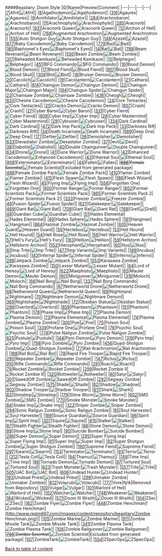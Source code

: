 ####Beastiary: Doom Style
|ID|Name|Preview|Comment|
|---|---|---|---|
|[7](https://github.com/alexey-lysiuk/Realm667-AAA-Cache/raw/master/0007.zip)|Afrit|![Afrit](http://www.realm667.com//images/content/repository/beastiary/Afrit.png)||
|[8](https://github.com/alexey-lysiuk/Realm667-AAA-Cache/raw/master/0008.zip)|Agathodemon|![Agathodemon](http://www.realm667.com//images/content/repository/beastiary/AgathoDemon.png)||
|[316](https://github.com/alexey-lysiuk/Realm667-AAA-Cache/raw/master/0316.zip)|Agaures|![Agaures](http://www.realm667.com//images/content/repository/beastiary/Agaures.png)||
|[9](https://github.com/alexey-lysiuk/Realm667-AAA-Cache/raw/master/0009.zip)|Annihilator|![Annihilator](http://www.realm667.com//images/content/repository/beastiary/Annihilator.png)||
|[284](https://github.com/alexey-lysiuk/Realm667-AAA-Cache/raw/master/0284.zip)|Arachnobaron|![Arachnobaron](http://www.realm667.com//images/content/repository/beastiary/Arachnobaron.png)||
|[11](https://github.com/alexey-lysiuk/Realm667-AAA-Cache/raw/master/0011.zip)|Arachnophyte|![Arachnophyte](http://www.realm667.com//images/content/repository/beastiary/Arachnophyte.png)||
|[285](https://github.com/alexey-lysiuk/Realm667-AAA-Cache/raw/master/0285.zip)|Aracnorb|![Aracnorb](http://www.realm667.com//images/content/repository/beastiary/Aracnorb.png)||
|[931](https://github.com/alexey-lysiuk/Realm667-AAA-Cache/raw/master/0931.zip)|Aracnorb Queen|![Aracnorb Queen](http://realm667.com//images/content/repository/beastiary/AracnorbQueen.png)||
|[12](https://github.com/alexey-lysiuk/Realm667-AAA-Cache/raw/master/0012.zip)|Archon of Hell|![Archon of Hell](http://www.realm667.com//images/content/repository/beastiary/ArchonOfHell.png)||
|[768](https://github.com/alexey-lysiuk/Realm667-AAA-Cache/raw/master/0768.zip)|Augmented Arachnotron|![Augmented Arachnotron](http://www.realm667.com//images/content/repository/beastiary/ArachnotronMK2.png)||
|[555](https://github.com/alexey-lysiuk/Realm667-AAA-Cache/raw/master/0555.zip)|Auto Shotgun Guy|![Auto Shotgun Guy](http://www.realm667.com//images/content/repository/beastiary/AutoShotgunGuy.png)||
|[148](https://github.com/alexey-lysiuk/Realm667-AAA-Cache/raw/master/0148.zip)|Azazel|![Azazel](http://www.realm667.com//images/content/repository/beastiary/Azazel.png)||
|[877](https://github.com/alexey-lysiuk/Realm667-AAA-Cache/raw/master/0877.zip)|Baby Cacodemon|![Baby Cacodemon](http://www.realm667.com//images/content/repository/beastiary/BabyCaco.png)||
|[779](https://github.com/alexey-lysiuk/Realm667-AAA-Cache/raw/master/0779.zip)|Bad|![Bad](http://www.realm667.com//images/content/repository/beastiary/Bad.png)||
|[185](https://github.com/alexey-lysiuk/Realm667-AAA-Cache/raw/master/0185.zip)|Baphomet's Eyes|![Baphomet's Eyes](http://www.realm667.com//images/content/repository/beastiary/Eyes.png)||
|[14](https://github.com/alexey-lysiuk/Realm667-AAA-Cache/raw/master/0014.zip)|Bat|![Bat](http://www.realm667.com//images/content/repository/beastiary/Bat.png)||
|[788](https://github.com/alexey-lysiuk/Realm667-AAA-Cache/raw/master/0788.zip)|Beam Revenant|![Beam Revenant](http://www.realm667.com//images/content/repository/beastiary/BeamRevenant.png)||
|[550](https://github.com/alexey-lysiuk/Realm667-AAA-Cache/raw/master/0550.zip)|Beam Zombie|![Beam Zombie](http://www.realm667.com//images/content/repository/beastiary/BeamZombie.png)||
|[317](https://github.com/alexey-lysiuk/Realm667-AAA-Cache/raw/master/0317.zip)|Beheaded Kamikaze|![Beheaded Kamikaze](http://www.realm667.com//images/content/repository/beastiary/BeheadedKamikazi.png)||
|[15](https://github.com/alexey-lysiuk/Realm667-AAA-Cache/raw/master/0015.zip)|Belphegor|![Belphegor](http://www.realm667.com//images/content/repository/beastiary/Belphegor.png)||
|[451](https://github.com/alexey-lysiuk/Realm667-AAA-Cache/raw/master/0451.zip)|BFG Commando|![BFG Commando](http://www.realm667.com//images/content/repository/beastiary/BFGCommando.png)||
|[16](https://github.com/alexey-lysiuk/Realm667-AAA-Cache/raw/master/0016.zip)|Blood Demon|![Blood Demon](http://www.realm667.com//images/content/repository/beastiary/BloodDemon.png)||
|[17](https://github.com/alexey-lysiuk/Realm667-AAA-Cache/raw/master/0017.zip)|Blood Fiend|![Blood Fiend](http://www.realm667.com//images/content/repository/beastiary/BloodFiend.png)||
|[907](https://github.com/alexey-lysiuk/Realm667-AAA-Cache/raw/master/0907.zip)|Blood Skull|![Blood Skull](http://www.realm667.com//images/content/repository/beastiary/BloodSkull.png)||
|[309](https://github.com/alexey-lysiuk/Realm667-AAA-Cache/raw/master/0309.zip)|Blot|![Blot](http://www.realm667.com//images/content/repository/beastiary/Blot.png)||
|[18](https://github.com/alexey-lysiuk/Realm667-AAA-Cache/raw/master/0018.zip)|Bruiser Demon|![Bruiser Demon](http://www.realm667.com//images/content/repository/beastiary/BruiserDemon.png)||
|[20](https://github.com/alexey-lysiuk/Realm667-AAA-Cache/raw/master/0020.zip)|Cacolich|![Cacolich](http://www.realm667.com//images/content/repository/beastiary/CacoLich.png)||
|[19](https://github.com/alexey-lysiuk/Realm667-AAA-Cache/raw/master/0019.zip)|Cacolantern|![Cacolantern](http://www.realm667.com//images/content/repository/beastiary/CacoLantern.png)||
|[21](https://github.com/alexey-lysiuk/Realm667-AAA-Cache/raw/master/0021.zip)|Catharsi|![Catharsi](http://www.realm667.com//images/content/repository/beastiary/Catharsi.png)||
|[814](https://github.com/alexey-lysiuk/Realm667-AAA-Cache/raw/master/0814.zip)|Chaingun Demon|![Chaingun Demon](http://www.realm667.com//images/content/repository/beastiary/ChaingunDemon.png)||
|[22](https://github.com/alexey-lysiuk/Realm667-AAA-Cache/raw/master/0022.zip)|Chaingun Major|![Chaingun Major](http://www.realm667.com//images/content/repository/beastiary/ChaingunMajor.png)||
|[194](https://github.com/alexey-lysiuk/Realm667-AAA-Cache/raw/master/0194.zip)|Chaingun Spider|![Chaingun Spider](http://www.realm667.com//images/content/repository/beastiary/ChaingunSpider.png)||
|[23](https://github.com/alexey-lysiuk/Realm667-AAA-Cache/raw/master/0023.zip)|Chainsaw Zombie|![Chainsaw Zombie](http://www.realm667.com//images/content/repository/beastiary/ChainsawZombie.png)||
|[436](https://github.com/alexey-lysiuk/Realm667-AAA-Cache/raw/master/0436.zip)|Cheogh|![Cheogh](http://www.realm667.com//images/content/repository/beastiary/Cheogh.png)||
|[620](https://github.com/alexey-lysiuk/Realm667-AAA-Cache/raw/master/0620.zip)|Chesire Cacodemon|![Chesire Cacodemon](http://www.realm667.com//images/content/repository/beastiary/ChesireCacodemon.png)||
|[24](https://github.com/alexey-lysiuk/Realm667-AAA-Cache/raw/master/0024.zip)|Core Tentacles|![Core Tentacles](http://www.realm667.com//images/content/repository/beastiary/CoreTentacles.png)||
|[25](https://github.com/alexey-lysiuk/Realm667-AAA-Cache/raw/master/0025.zip)|Cracko Demon|![Cracko Demon](http://www.realm667.com//images/content/repository/beastiary/CrackoDemon.png)||
|[807](https://github.com/alexey-lysiuk/Realm667-AAA-Cache/raw/master/0807.zip)|Crash|![Crash](http://www.realm667.com//images/content/repository/beastiary/Crash.png)||
|[27](https://github.com/alexey-lysiuk/Realm667-AAA-Cache/raw/master/0027.zip)|Cyber Baron|![Cyber Baron](http://www.realm667.com//images/content/repository/beastiary/CyberBaron.png)||
|[331](https://github.com/alexey-lysiuk/Realm667-AAA-Cache/raw/master/0331.zip)|Cyber Fiend|![Cyber Fiend](http://www.realm667.com//images/content/repository/beastiary/CyberFiend.png)||
|[809](https://github.com/alexey-lysiuk/Realm667-AAA-Cache/raw/master/0809.zip)|Cyber Imp|![Cyber Imp](http://www.realm667.com//images/content/repository/beastiary/CyberImp.png)||
|[28](https://github.com/alexey-lysiuk/Realm667-AAA-Cache/raw/master/0028.zip)|Cyber Mastermind|![Cyber Mastermind](http://www.realm667.com//images/content/repository/beastiary/CyberMastermind.png)||
|[29](https://github.com/alexey-lysiuk/Realm667-AAA-Cache/raw/master/0029.zip)|Cybruiser|![Cybruiser](http://www.realm667.com//images/content/repository/beastiary/Cybruiser.png)||
|[334](https://github.com/alexey-lysiuk/Realm667-AAA-Cache/raw/master/0334.zip)|Dark Cardinal|![Dark Cardinal](http://www.realm667.com//images/content/repository/beastiary/DarkCardinal.png)||
|[472](https://github.com/alexey-lysiuk/Realm667-AAA-Cache/raw/master/0472.zip)|Dark Imp Pack|![Dark Imp Pack](http://www.realm667.com//images/content/repository/beastiary/DarkImpPack.png)||
|[33](https://github.com/alexey-lysiuk/Realm667-AAA-Cache/raw/master/0033.zip)|Darkness Rift|![Darkness Rift](http://www.realm667.com//images/content/repository/beastiary/DarknessRift.png)||
|[34](https://github.com/alexey-lysiuk/Realm667-AAA-Cache/raw/master/0034.zip)|Death Incarnate|![Death Incarnate](http://www.realm667.com//images/content/repository/beastiary/DeathIncarnate.png)||
|[569](https://github.com/alexey-lysiuk/Realm667-AAA-Cache/raw/master/0569.zip)|Deep One|![Deep One](http://www.realm667.com//images/content/repository/beastiary/DeepOne.png)||
|[177](https://github.com/alexey-lysiuk/Realm667-AAA-Cache/raw/master/0177.zip)|Defiler|![Defiler](http://www.realm667.com//images/content/repository/beastiary/Defiler.png)||
|[36](https://github.com/alexey-lysiuk/Realm667-AAA-Cache/raw/master/0036.zip)|Demolisher|![Demolisher](http://www.realm667.com//images/content/repository/beastiary/Demolisher.png)||
|[633](https://github.com/alexey-lysiuk/Realm667-AAA-Cache/raw/master/0633.zip)|Devastator Zombie|![Devastator Zombie](http://www.realm667.com//images/content/repository/beastiary/DevastatorZombie.png)||
|[37](https://github.com/alexey-lysiuk/Realm667-AAA-Cache/raw/master/0037.zip)|Devil|![Devil](http://www.realm667.com//images/content/repository/beastiary/Devil.png)||
|[38](https://github.com/alexey-lysiuk/Realm667-AAA-Cache/raw/master/0038.zip)|Diabolist|![Diabolist](http://www.realm667.com//images/content/repository/beastiary/Diabolist.png)||
|[40](https://github.com/alexey-lysiuk/Realm667-AAA-Cache/raw/master/0040.zip)|Double Chaingunner|![Double Chaingunner](http://www.realm667.com//images/content/repository/beastiary/DoubleChaingunner.png)||
|[634](https://github.com/alexey-lysiuk/Realm667-AAA-Cache/raw/master/0634.zip)|Drone|![Drone](http://www.realm667.com//images/content/repository/beastiary/Drone.png)||
|[41](https://github.com/alexey-lysiuk/Realm667-AAA-Cache/raw/master/0041.zip)|Dune Warrior|![Dune Warrior](http://www.realm667.com//images/content/repository/beastiary/DuneWarrior.png)||
|[42](https://github.com/alexey-lysiuk/Realm667-AAA-Cache/raw/master/0042.zip)|Enhanced Cacodemon|![Enhanced Cacodemon](http://www.realm667.com//images/content/repository/beastiary/EnhancedCaco.png)||
|[43](https://github.com/alexey-lysiuk/Realm667-AAA-Cache/raw/master/0043.zip)|Ethereal Soul|![Ethereal Soul](http://www.realm667.com//images/content/repository/beastiary/EtherealSoul.png)||
|[908](https://github.com/alexey-lysiuk/Realm667-AAA-Cache/raw/master/0908.zip)|Exterminator|![Exterminator](http://www.realm667.com//images/content/repository/beastiary/Exterminator.png)||
|[44](https://github.com/alexey-lysiuk/Realm667-AAA-Cache/raw/master/0044.zip)|Fallen|![Fallen](http://www.realm667.com//images/content/repository/beastiary/Fallen.png)||
|~~[688](https://github.com/alexey-lysiuk/Realm667-AAA-Cache/raw/master/0688.zip)~~|~~Female Scientist~~|![Female Scientist](http://www.realm667.com//images/content/repository/beastiary/FemaleScientist.png)|Excluded from generated package|
|[488](https://github.com/alexey-lysiuk/Realm667-AAA-Cache/raw/master/0488.zip)|Female Zombie Pack|![Female Zombie Pack](http://www.realm667.com//images/content/repository/beastiary/FemaleZombiePack.png)||
|[410](https://github.com/alexey-lysiuk/Realm667-AAA-Cache/raw/master/0410.zip)|Flamer Zombie|![Flamer Zombie](http://www.realm667.com//images/content/repository/beastiary/FlamerZombie.png)||
|[415](https://github.com/alexey-lysiuk/Realm667-AAA-Cache/raw/master/0415.zip)|Flesh Spawn|![Flesh Spawn](http://www.realm667.com//images/content/repository/beastiary/Fleshspawn.png)||
|[186](https://github.com/alexey-lysiuk/Realm667-AAA-Cache/raw/master/0186.zip)|Flesh Wizard|![Flesh Wizard](http://www.realm667.com//images/content/repository/beastiary/FleshWizard.png)||
|[45](https://github.com/alexey-lysiuk/Realm667-AAA-Cache/raw/master/0045.zip)|Flying Imp|![Flying Imp](http://www.realm667.com//images/content/repository/beastiary/FlyingImp.png)||
|[556](https://github.com/alexey-lysiuk/Realm667-AAA-Cache/raw/master/0556.zip)|Forgotten One|![Forgotten One](http://www.realm667.com//images/content/repository/beastiary/ForgottenOne.png)||
|[900](https://github.com/alexey-lysiuk/Realm667-AAA-Cache/raw/master/0900.zip)|Former Ranger|![Former Ranger](http://www.realm667.com//images/content/repository/beastiary/FormerRanger.png)||
|[802](https://github.com/alexey-lysiuk/Realm667-AAA-Cache/raw/master/0802.zip)|Former Scientists Pack|![Former Scientists Pack](http://www.realm667.com//images/content/repository/beastiary/FormerScientists.png)||
|[865](https://github.com/alexey-lysiuk/Realm667-AAA-Cache/raw/master/0865.zip)|Former Scientists Pack 2|![Former Scientists Pack 2](http://www.realm667.com//images/content/repository/beastiary/FormerScientists2.png)||
|[333](https://github.com/alexey-lysiuk/Realm667-AAA-Cache/raw/master/0333.zip)|Freezer Zombie|![Freezer Zombie](http://www.realm667.com//images/content/repository/beastiary/FreezerZombie.png)||
|[46](https://github.com/alexey-lysiuk/Realm667-AAA-Cache/raw/master/0046.zip)|Fusion Spider|![Fusion Spider](http://www.realm667.com//images/content/repository/beastiary/FusionSpider.png)||
|[621](https://github.com/alexey-lysiuk/Realm667-AAA-Cache/raw/master/0621.zip)|Gatekeeper|![Gatekeeper](http://www.realm667.com//images/content/repository/beastiary/Gatekeeper.png)||
|[469](https://github.com/alexey-lysiuk/Realm667-AAA-Cache/raw/master/0469.zip)|Giant Bat|![Giant Bat](http://www.realm667.com//images/content/repository/beastiary/GiantBat.png)||
|[709](https://github.com/alexey-lysiuk/Realm667-AAA-Cache/raw/master/0709.zip)|Giant Rat|![Giant Rat](http://www.realm667.com//images/content/repository/beastiary/GiantRat.png)||
|[769](https://github.com/alexey-lysiuk/Realm667-AAA-Cache/raw/master/0769.zip)|Grell|![Grell](http://www.realm667.com//images/content/repository/beastiary/Grell.png)||
|[48](https://github.com/alexey-lysiuk/Realm667-AAA-Cache/raw/master/0048.zip)|Guardian Cube|![Guardian Cube](http://www.realm667.com//images/content/repository/beastiary/GuardianCube.png)||
|[51](https://github.com/alexey-lysiuk/Realm667-AAA-Cache/raw/master/0051.zip)|Hades Elemental|![Hades Elemental](http://www.realm667.com//images/content/repository/beastiary/Helemental.png)||
|[49](https://github.com/alexey-lysiuk/Realm667-AAA-Cache/raw/master/0049.zip)|Hades Sphere|![Hades Sphere](http://www.realm667.com//images/content/repository/beastiary/HadesSphere.png)||
|[191](https://github.com/alexey-lysiuk/Realm667-AAA-Cache/raw/master/0191.zip)|Hangman|![Hangman](http://www.realm667.com//images/content/repository/beastiary/Hangman.png)||
|[864](https://github.com/alexey-lysiuk/Realm667-AAA-Cache/raw/master/0864.zip)|Hazmat Zombie|![Hazmat Zombie](http://www.realm667.com//images/content/repository/beastiary/HazmatZombie.png)||
|[605](https://github.com/alexey-lysiuk/Realm667-AAA-Cache/raw/master/0605.zip)|Heaven Guard|![Heaven Guard](http://www.realm667.com//images/content/repository/beastiary/HeavenGuard.png)||
|[50](https://github.com/alexey-lysiuk/Realm667-AAA-Cache/raw/master/0050.zip)|Hectebus|![Hectebus](http://www.realm667.com//images/content/repository/beastiary/Hectebus.png)||
|[53](https://github.com/alexey-lysiuk/Realm667-AAA-Cache/raw/master/0053.zip)|Hell Hound|![Hell Hound](http://www.realm667.com//images/content/repository/beastiary/HellHound.png)||
|[54](https://github.com/alexey-lysiuk/Realm667-AAA-Cache/raw/master/0054.zip)|Hell Rose|![Hell Rose](http://www.realm667.com//images/content/repository/beastiary/HellRose.png)||
|[56](https://github.com/alexey-lysiuk/Realm667-AAA-Cache/raw/master/0056.zip)|Hell Warrior|![Hell Warrior](http://www.realm667.com//images/content/repository/beastiary/HellWarrior.png)||
|[57](https://github.com/alexey-lysiuk/Realm667-AAA-Cache/raw/master/0057.zip)|Hell's Fury|![Hell's Fury](http://www.realm667.com//images/content/repository/beastiary/HellsFury.png)||
|[183](https://github.com/alexey-lysiuk/Realm667-AAA-Cache/raw/master/0183.zip)|Hellion|![Hellion](http://www.realm667.com//images/content/repository/beastiary/Hellion.png)||
|[59](https://github.com/alexey-lysiuk/Realm667-AAA-Cache/raw/master/0059.zip)|Hellstorm Archon|![Hellstorm Archon](http://www.realm667.com//images/content/repository/beastiary/HellstormArchon.png)||
|[552](https://github.com/alexey-lysiuk/Realm667-AAA-Cache/raw/master/0552.zip)|Hierophant|![Hierophant](http://www.realm667.com//images/content/repository/beastiary/Hierophant.png)||
|[60](https://github.com/alexey-lysiuk/Realm667-AAA-Cache/raw/master/0060.zip)|Illus|![Illus](http://www.realm667.com//images/content/repository/beastiary/Illus.png)||
|[61](https://github.com/alexey-lysiuk/Realm667-AAA-Cache/raw/master/0061.zip)|Imp Trite|![Imp Trite](http://www.realm667.com//images/content/repository/beastiary/ImpTrite.png)||
|[477](https://github.com/alexey-lysiuk/Realm667-AAA-Cache/raw/master/0477.zip)|Imp Variants|![Imp Variants](http://www.realm667.com//images/content/repository/beastiary/ImpVariants.png)||
|[149](https://github.com/alexey-lysiuk/Realm667-AAA-Cache/raw/master/0149.zip)|Incubus|![Incubus](http://www.realm667.com//images/content/repository/beastiary/Incubus.png)||
|[143](https://github.com/alexey-lysiuk/Realm667-AAA-Cache/raw/master/0143.zip)|Infernal Spider|![Infernal Spider](http://www.realm667.com//images/content/repository/beastiary/InfernalSpider.png)||
|[63](https://github.com/alexey-lysiuk/Realm667-AAA-Cache/raw/master/0063.zip)|Inferno|![Inferno](http://www.realm667.com//images/content/repository/beastiary/Inferno.png)||
|[288](https://github.com/alexey-lysiuk/Realm667-AAA-Cache/raw/master/0288.zip)|Jetpack Zombie|![Jetpack Zombie](http://www.realm667.com//images/content/repository/beastiary/JetpackZombie.png)||
|[553](https://github.com/alexey-lysiuk/Realm667-AAA-Cache/raw/master/0553.zip)|Karasawa Zombie|![Karasawa Zombie](http://www.realm667.com//images/content/repository/beastiary/KarasawaGuy.png)||
|[150](https://github.com/alexey-lysiuk/Realm667-AAA-Cache/raw/master/0150.zip)|Lesser Mutant|![Lesser Mutant](http://www.realm667.com//images/content/repository/beastiary/LesserMutant.png)||
|[64](https://github.com/alexey-lysiuk/Realm667-AAA-Cache/raw/master/0064.zip)|Lord of Heresy|![Lord of Heresy](http://www.realm667.com//images/content/repository/beastiary/LordOfHeresy.png)||
|[622](https://github.com/alexey-lysiuk/Realm667-AAA-Cache/raw/master/0622.zip)|Maephisto|![Maephisto](http://www.realm667.com//images/content/repository/beastiary/Maephisto.png)||
|[65](https://github.com/alexey-lysiuk/Realm667-AAA-Cache/raw/master/0065.zip)|Mauler Demon|![Mauler Demon](http://www.realm667.com//images/content/repository/beastiary/MaulerDemon.png)||
|[901](https://github.com/alexey-lysiuk/Realm667-AAA-Cache/raw/master/0901.zip)|Minigunner|![Minigunner](http://www.realm667.com//images/content/repository/beastiary/Minigunner.png)||
|[318](https://github.com/alexey-lysiuk/Realm667-AAA-Cache/raw/master/0318.zip)|Moloch|![Moloch](http://www.realm667.com//images/content/repository/beastiary/Moloch.png)||
|[66](https://github.com/alexey-lysiuk/Realm667-AAA-Cache/raw/master/0066.zip)|Nail Borg|![Nail Borg](http://www.realm667.com//images/content/repository/beastiary/NailBorg.png)||
|[337](https://github.com/alexey-lysiuk/Realm667-AAA-Cache/raw/master/0337.zip)|Nail Borg Commando|![Nail Borg Commando](http://www.realm667.com//images/content/repository/beastiary/NailBorgCommando.png)||
|[67](https://github.com/alexey-lysiuk/Realm667-AAA-Cache/raw/master/0067.zip)|Netherworld Drone|![Netherworld Drone](http://www.realm667.com//images/content/repository/beastiary/NetherworldDrone.png)||
|[68](https://github.com/alexey-lysiuk/Realm667-AAA-Cache/raw/master/0068.zip)|Netherworld Queen|![Netherworld Queen](http://www.realm667.com//images/content/repository/beastiary/NetherworldQueen.png)||
|[69](https://github.com/alexey-lysiuk/Realm667-AAA-Cache/raw/master/0069.zip)|Nightmare|![Nightmare](http://www.realm667.com//images/content/repository/beastiary/Nightmare.png)||
|[70](https://github.com/alexey-lysiuk/Realm667-AAA-Cache/raw/master/0070.zip)|Nightmare Demon|![Nightmare Demon](http://www.realm667.com//images/content/repository/beastiary/NightmareDemon.png)||
|[369](https://github.com/alexey-lysiuk/Realm667-AAA-Cache/raw/master/0369.zip)|Nightshade|![Nightshade](http://www.realm667.com//images/content/repository/beastiary/Nightshade.png)||
|[72](https://github.com/alexey-lysiuk/Realm667-AAA-Cache/raw/master/0072.zip)|Obsidian Statue|![Obsidian Statue](http://www.realm667.com//images/content/repository/beastiary/ObsidianStatue.png)||
|[289](https://github.com/alexey-lysiuk/Realm667-AAA-Cache/raw/master/0289.zip)|Overlord|![Overlord](http://www.realm667.com//images/content/repository/beastiary/Overlord.png)||
|[859](https://github.com/alexey-lysiuk/Realm667-AAA-Cache/raw/master/0859.zip)|Phantasm|![Phantasm](http://www.realm667.com//images/content/repository/beastiary/Phantasm.png)||
|[151](https://github.com/alexey-lysiuk/Realm667-AAA-Cache/raw/master/0151.zip)|Phantom|![Phantom](http://www.realm667.com//images/content/repository/beastiary/Phantom.png)||
|[178](https://github.com/alexey-lysiuk/Realm667-AAA-Cache/raw/master/0178.zip)|Phase Imp|![Phase Imp](http://www.realm667.com//images/content/repository/beastiary/PhaseImp.png)||
|[71](https://github.com/alexey-lysiuk/Realm667-AAA-Cache/raw/master/0071.zip)|Plasma Demon|![Plasma Demon](http://www.realm667.com//images/content/repository/beastiary/PlasmaDemon.png)||
|[73](https://github.com/alexey-lysiuk/Realm667-AAA-Cache/raw/master/0073.zip)|Plasma Elemental|![Plasma Elemental](http://www.realm667.com//images/content/repository/beastiary/PlasmaElemental.png)||
|[74](https://github.com/alexey-lysiuk/Realm667-AAA-Cache/raw/master/0074.zip)|Plasma Zombie|![Plasma Zombie](http://www.realm667.com//images/content/repository/beastiary/PlasmaZombie.png)||
|[300](https://github.com/alexey-lysiuk/Realm667-AAA-Cache/raw/master/0300.zip)|Poe|![Poe](http://www.realm667.com//images/content/repository/beastiary/Poe.png)||
|[75](https://github.com/alexey-lysiuk/Realm667-AAA-Cache/raw/master/0075.zip)|Poison Soul|![Poison Soul](http://www.realm667.com//images/content/repository/beastiary/PoisonSoul.png)||
|[339](https://github.com/alexey-lysiuk/Realm667-AAA-Cache/raw/master/0339.zip)|Profane One|![Profane One](http://www.realm667.com//images/content/repository/beastiary/ProfaneOne.png)||
|[76](https://github.com/alexey-lysiuk/Realm667-AAA-Cache/raw/master/0076.zip)|Psychic Soul|![Psychic Soul](http://www.realm667.com//images/content/repository/beastiary/PsychicSoul.png)||
|[774](https://github.com/alexey-lysiuk/Realm667-AAA-Cache/raw/master/0774.zip)|Pulse Nailgun Zombie|![Pulse Nailgun Zombie](http://www.realm667.com//images/content/repository/beastiary/PulseNailgunZombie.png)||
|[625](https://github.com/alexey-lysiuk/Realm667-AAA-Cache/raw/master/0625.zip)|Pustule|![Pustule](http://www.realm667.com//images/content/repository/beastiary/Pustule.png)||
|[144](https://github.com/alexey-lysiuk/Realm667-AAA-Cache/raw/master/0144.zip)|Pyro Demon|![Pyro Demon](http://www.realm667.com//images/content/repository/beastiary/PyroDemon.png)||
|[319](https://github.com/alexey-lysiuk/Realm667-AAA-Cache/raw/master/0319.zip)|Pyro Imp|![Pyro Imp](http://www.realm667.com//images/content/repository/beastiary/PyroImp.png)||
|[798](https://github.com/alexey-lysiuk/Realm667-AAA-Cache/raw/master/0798.zip)|Pyro Zombie|![Pyro Zombie](http://www.realm667.com//images/content/repository/beastiary/PyroZombie.png)||
|[456](https://github.com/alexey-lysiuk/Realm667-AAA-Cache/raw/master/0456.zip)|Quad-Shotgun Zombie|![Quad-Shotgun Zombie](http://www.realm667.com//images/content/repository/beastiary/QuadShotgunZombie.png)||
|[77](https://github.com/alexey-lysiuk/Realm667-AAA-Cache/raw/master/0077.zip)|Rail Arachnotron|![Rail Arachnotron](http://www.realm667.com//images/content/repository/beastiary/RailArachnotron.png)||
|[188](https://github.com/alexey-lysiuk/Realm667-AAA-Cache/raw/master/0188.zip)|Rail Bot|![Rail Bot](http://www.realm667.com//images/content/repository/beastiary/RailBot.png)||
|[78](https://github.com/alexey-lysiuk/Realm667-AAA-Cache/raw/master/0078.zip)|Rapid Fire Trooper|![Rapid Fire Trooper](http://www.realm667.com//images/content/repository/beastiary/RapidFireTrooper.png)||
|[290](https://github.com/alexey-lysiuk/Realm667-AAA-Cache/raw/master/0290.zip)|Repeater Zombie|![Repeater Zombie](http://www.realm667.com//images/content/repository/beastiary/RepeaterZombie.png)||
|[147](https://github.com/alexey-lysiuk/Realm667-AAA-Cache/raw/master/0147.zip)|Rictus|![Rictus](http://www.realm667.com//images/content/repository/beastiary/Rictus.png)||
|[910](https://github.com/alexey-lysiuk/Realm667-AAA-Cache/raw/master/0910.zip)|Rifle Commando|![Rifle Commando](http://www.realm667.com//images/content/repository/beastiary/RifleCommando.png)||
|[291](https://github.com/alexey-lysiuk/Realm667-AAA-Cache/raw/master/0291.zip)|Roach|![Roach](http://www.realm667.com//images/content/repository/beastiary/Roach.png)||
|[79](https://github.com/alexey-lysiuk/Realm667-AAA-Cache/raw/master/0079.zip)|Rocket Zombie|![Rocket Zombie](http://www.realm667.com//images/content/repository/beastiary/rocketzombie.png)||
|[299](https://github.com/alexey-lysiuk/Realm667-AAA-Cache/raw/master/0299.zip)|Rocket Zombie II|![Rocket Zombie II](http://www.realm667.com//images/content/repository/beastiary/rocketzombie2.png)||
|[320](https://github.com/alexey-lysiuk/Realm667-AAA-Cache/raw/master/0320.zip)|Rottweiler|![Rottweiler](http://www.realm667.com//images/content/repository/beastiary/Rottweiler.png)||
|[80](https://github.com/alexey-lysiuk/Realm667-AAA-Cache/raw/master/0080.zip)|Satyr|![Satyr](http://www.realm667.com//images/content/repository/beastiary/Satyr.png)||
|[301](https://github.com/alexey-lysiuk/Realm667-AAA-Cache/raw/master/0301.zip)|SawedOff Zombie|![SawedOff Zombie](http://www.realm667.com//images/content/repository/beastiary/SawedOffZombie.png)||
|[292](https://github.com/alexey-lysiuk/Realm667-AAA-Cache/raw/master/0292.zip)|Segway Zombie|![Segway Zombie](http://www.realm667.com//images/content/repository/beastiary/SegwayZombie.png)||
|[575](https://github.com/alexey-lysiuk/Realm667-AAA-Cache/raw/master/0575.zip)|Shade|![Shade](http://www.realm667.com//images/content/repository/beastiary/Shade.png)||
|[82](https://github.com/alexey-lysiuk/Realm667-AAA-Cache/raw/master/0082.zip)|Shadow|![Shadow](http://www.realm667.com//images/content/repository/beastiary/Shadow.png)||
|[902](https://github.com/alexey-lysiuk/Realm667-AAA-Cache/raw/master/0902.zip)|Shadow Trooper|![Shadow Trooper](http://www.realm667.com//images/content/repository/beastiary/ShadowTrooper.png)||
|[811](https://github.com/alexey-lysiuk/Realm667-AAA-Cache/raw/master/0811.zip)|Shark|![Shark](http://www.realm667.com//images/content/repository/beastiary/Shark.png)||
|[83](https://github.com/alexey-lysiuk/Realm667-AAA-Cache/raw/master/0083.zip)|SlimeImp|![SlimeImp](http://www.realm667.com//images/content/repository/beastiary/SlimeImp.png)||
|[179](https://github.com/alexey-lysiuk/Realm667-AAA-Cache/raw/master/0179.zip)|Slime Worm|![Slime Worm](http://www.realm667.com//images/content/repository/beastiary/SlimeWorm.png)||
|[602](https://github.com/alexey-lysiuk/Realm667-AAA-Cache/raw/master/0602.zip)|SMG Zombie|![SMG Zombie](http://www.realm667.com//images/content/repository/beastiary/SMGZombie.png)||
|[770](https://github.com/alexey-lysiuk/Realm667-AAA-Cache/raw/master/0770.zip)|Smoke Monster|![Smoke Monster](http://www.realm667.com//images/content/repository/beastiary/SmokeMonster.png)||
|[84](https://github.com/alexey-lysiuk/Realm667-AAA-Cache/raw/master/0084.zip)|Snake Imp|![Snake Imp](http://www.realm667.com//images/content/repository/beastiary/SnakeImp.png)||
|[322](https://github.com/alexey-lysiuk/Realm667-AAA-Cache/raw/master/0322.zip)|Sniper Zombie|![Sniper Zombie](http://www.realm667.com//images/content/repository/beastiary/SniperZombie.png)||
|[294](https://github.com/alexey-lysiuk/Realm667-AAA-Cache/raw/master/0294.zip)|Sonic Railgun Zombie|![Sonic Railgun Zombie](http://www.realm667.com//images/content/repository/beastiary/SonicRailgunZombie.png)||
|[85](https://github.com/alexey-lysiuk/Realm667-AAA-Cache/raw/master/0085.zip)|Soul Harvester|![Soul Harvester](http://www.realm667.com//images/content/repository/beastiary/SoulHarvester.png)||
|[189](https://github.com/alexey-lysiuk/Realm667-AAA-Cache/raw/master/0189.zip)|Source Guardian|![Source Guardian](http://www.realm667.com//images/content/repository/beastiary/SourceGuardian.png)||
|[86](https://github.com/alexey-lysiuk/Realm667-AAA-Cache/raw/master/0086.zip)|Spirit Imp|![Spirit Imp](http://www.realm667.com//images/content/repository/beastiary/SpiritImp.png)||
|[307](https://github.com/alexey-lysiuk/Realm667-AAA-Cache/raw/master/0307.zip)|Squire|![Squire](http://www.realm667.com//images/content/repository/beastiary/Squire.png)||
|[815](https://github.com/alexey-lysiuk/Realm667-AAA-Cache/raw/master/0815.zip)|Stalker|![Stalker](http://www.realm667.com//images/content/repository/beastiary/Stalker.png)||
|[87](https://github.com/alexey-lysiuk/Realm667-AAA-Cache/raw/master/0087.zip)|Stealth Fighter|![Stealth Fighter](http://www.realm667.com//images/content/repository/beastiary/StealthFighter.png)||
|[88](https://github.com/alexey-lysiuk/Realm667-AAA-Cache/raw/master/0088.zip)|Stone Demon|![Stone Demon](http://www.realm667.com//images/content/repository/beastiary/StoneDemon.png)||
|[89](https://github.com/alexey-lysiuk/Realm667-AAA-Cache/raw/master/0089.zip)|Stone Imp|![Stone Imp](http://www.realm667.com//images/content/repository/beastiary/StoneImp.png)||
|[90](https://github.com/alexey-lysiuk/Realm667-AAA-Cache/raw/master/0090.zip)|Suicide Bomber|![Suicide Bomber](http://www.realm667.com//images/content/repository/beastiary/SuicideBomber.png)||
|[296](https://github.com/alexey-lysiuk/Realm667-AAA-Cache/raw/master/0296.zip)|Super Demon|![Super Demon](http://www.realm667.com//images/content/repository/beastiary/SuperDemon.png)||
|[295](https://github.com/alexey-lysiuk/Realm667-AAA-Cache/raw/master/0295.zip)|Super Flying Imp|![Super Flying Imp](http://www.realm667.com//images/content/repository/beastiary/SuperFlyingImp.png)||
|[91](https://github.com/alexey-lysiuk/Realm667-AAA-Cache/raw/master/0091.zip)|Super Imp|![Super Imp](http://www.realm667.com//images/content/repository/beastiary/SuperImp.png)||
|[92](https://github.com/alexey-lysiuk/Realm667-AAA-Cache/raw/master/0092.zip)|Super Shotgun Zombie|![Super Shotgun Zombie](http://www.realm667.com//images/content/repository/beastiary/SuperShotgunZombie.png)||
|[190](https://github.com/alexey-lysiuk/Realm667-AAA-Cache/raw/master/0190.zip)|Supreme Fiend|![Supreme Fiend](http://www.realm667.com//images/content/repository/beastiary/SupremeFiend.png)||
|[297](https://github.com/alexey-lysiuk/Realm667-AAA-Cache/raw/master/0297.zip)|Swarm|![Swarm](http://www.realm667.com//images/content/repository/beastiary/Swarm.png)||
|[153](https://github.com/alexey-lysiuk/Realm667-AAA-Cache/raw/master/0153.zip)|Terminator|![Terminator](http://www.realm667.com//images/content/repository/beastiary/Terminator.png)||
|[93](https://github.com/alexey-lysiuk/Realm667-AAA-Cache/raw/master/0093.zip)|Terror|![Terror](http://www.realm667.com//images/content/repository/beastiary/Terror.png)||
|[312](https://github.com/alexey-lysiuk/Realm667-AAA-Cache/raw/master/0312.zip)|Tesla Coil|![Tesla Coil](http://www.realm667.com//images/content/repository/beastiary/TeslaCoil.png)||
|[94](https://github.com/alexey-lysiuk/Realm667-AAA-Cache/raw/master/0094.zip)|Thamuz|![Thamuz](http://www.realm667.com//images/content/repository/beastiary/Thamuz.png)||
|[749](https://github.com/alexey-lysiuk/Realm667-AAA-Cache/raw/master/0749.zip)|Time Imp|![Time Imp](http://www.realm667.com//images/content/repository/beastiary/TimeImp.png)||
|[96](https://github.com/alexey-lysiuk/Realm667-AAA-Cache/raw/master/0096.zip)|Tornado Demon|![Tornado Demon](http://www.realm667.com//images/content/repository/beastiary/TornadoDemon.png)||
|[97](https://github.com/alexey-lysiuk/Realm667-AAA-Cache/raw/master/0097.zip)|Tortured Soul|![Tortured Soul](http://www.realm667.com//images/content/repository/beastiary/TorturedSoul.png)||
|[623](https://github.com/alexey-lysiuk/Realm667-AAA-Cache/raw/master/0623.zip)|Trash Monster|![Trash Monster](http://www.realm667.com//images/content/repository/beastiary/TrashMonster.png)||
|[557](https://github.com/alexey-lysiuk/Realm667-AAA-Cache/raw/master/0557.zip)|Trite|![Trite](http://www.realm667.com//images/content/repository/beastiary/Trite.png)||
|[505](https://github.com/alexey-lysiuk/Realm667-AAA-Cache/raw/master/0505.zip)|UAC Bot|![UAC Bot](http://www.realm667.com//images/content/repository/beastiary/UACBot.png)||
|[606](https://github.com/alexey-lysiuk/Realm667-AAA-Cache/raw/master/0606.zip)|Undead Hunter|![Undead Hunter](http://www.realm667.com//images/content/repository/beastiary/UndeadHunter.png)||
|[193](https://github.com/alexey-lysiuk/Realm667-AAA-Cache/raw/master/0193.zip)|Undead Priest|![Undead Priest](http://www.realm667.com//images/content/repository/beastiary/UndeadPriest.png)||
|[298](https://github.com/alexey-lysiuk/Realm667-AAA-Cache/raw/master/0298.zip)|Unmaker Zombie|![Unmaker Zombie](http://www.realm667.com//images/content/repository/beastiary/UnMakerZombie.png)||
|[812](https://github.com/alexey-lysiuk/Realm667-AAA-Cache/raw/master/0812.zip)|Volacubi|![Volacubi](http://www.realm667.com//images/content/repository/beastiary/Volacubi.png)||
|[777](https://github.com/alexey-lysiuk/Realm667-AAA-Cache/raw/master/0777.zip)|Vore|N/A|Removed from Repository|
|[100](https://github.com/alexey-lysiuk/Realm667-AAA-Cache/raw/master/0100.zip)|Vulgar|![Vulgar](http://www.realm667.com//images/content/repository/beastiary/Vulgar.png)||
|[101](https://github.com/alexey-lysiuk/Realm667-AAA-Cache/raw/master/0101.zip)|Warlord of Hell|![Warlord of Hell](http://www.realm667.com//images/content/repository/beastiary/WarlordOfHell.png)||
|[102](https://github.com/alexey-lysiuk/Realm667-AAA-Cache/raw/master/0102.zip)|Watcher|![Watcher](http://www.realm667.com//images/content/repository/beastiary/Watcher.png)||
|[748](https://github.com/alexey-lysiuk/Realm667-AAA-Cache/raw/master/0748.zip)|Weakener|![Weakener](http://www.realm667.com//images/content/repository/beastiary/Weakener.png)||
|[184](https://github.com/alexey-lysiuk/Realm667-AAA-Cache/raw/master/0184.zip)|Wicked|![Wicked](http://www.realm667.com//images/content/repository/beastiary/Wicked.png)||
|[571](https://github.com/alexey-lysiuk/Realm667-AAA-Cache/raw/master/0571.zip)|Doom III Wraith|![Doom III Wraith](http://www.realm667.com//images/content/repository/beastiary/WraithD3.png)||
|[104](https://github.com/alexey-lysiuk/Realm667-AAA-Cache/raw/master/0104.zip)|ZSec|![ZSec](http://www.realm667.com//images/content/repository/beastiary/ZSec.png)||
|[182](https://github.com/alexey-lysiuk/Realm667-AAA-Cache/raw/master/0182.zip)|Zombie Flyer|![Zombie Flyer](http://www.realm667.com//images/content/repository/beastiary/ZombieFlyer.png)||
|[448](https://github.com/alexey-lysiuk/Realm667-AAA-Cache/raw/master/0448.zip)|Zombie Henchman|![Zombie Henchman](http://www.realm667.com//images/content/repository/beastiary/Zombie Henchman.png)||
|[105](https://github.com/alexey-lysiuk/Realm667-AAA-Cache/raw/master/0105.zip)|Zombie Marine|![Zombie Marine](http://www.realm667.com//images/content/repository/beastiary/ZombieMarine.png)||
|[911](https://github.com/alexey-lysiuk/Realm667-AAA-Cache/raw/master/0911.zip)|Zombie Missile Tank|![Zombie Missile Tank](http://www.realm667.com//images/content/repository/beastiary/ZombieMissileTank.png)||
|[341](https://github.com/alexey-lysiuk/Realm667-AAA-Cache/raw/master/0341.zip)|Zombie Plasma Tank|![Zombie Plasma Tank](http://www.realm667.com//images/content/repository/beastiary/ZombiePlasmaTank.png)||
|[106](https://github.com/alexey-lysiuk/Realm667-AAA-Cache/raw/master/0106.zip)|Zombie Railgunner|![Zombie Railgunner](http://www.realm667.com//images/content/repository/beastiary/ZombieRailgunner.png)||
|~~[730](https://github.com/alexey-lysiuk/Realm667-AAA-Cache/raw/master/0730.zip)~~|~~Zombie Scientist~~|![Zombie Scientist](http://www.realm667.com//images/content/repository/beastiary/ZombieScientist.png)|Excluded from generated package|
|[107](https://github.com/alexey-lysiuk/Realm667-AAA-Cache/raw/master/0107.zip)|ZombieTank|![ZombieTank](http://www.realm667.com//images/content/repository/beastiary/ZombieTank.png)||
|[554](https://github.com/alexey-lysiuk/Realm667-AAA-Cache/raw/master/0554.zip)|ZSpecOps|![ZSpecOps](http://www.realm667.com//images/content/repository/beastiary/ZSpecOps.png)||

[Back to table of content](../readme.md)
